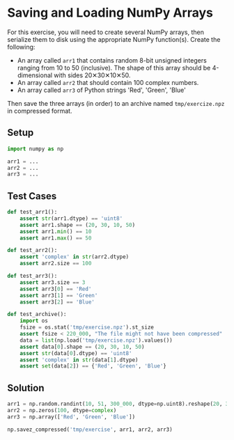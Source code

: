 # Saving and Loading NumPy Arrays

For this exercise, you will need to create several NumPy arrays, then serialize them to disk using the appropriate NumPy function(s).  Create the following:

* An array called `arr1` that contains random 8-bit unsigned integers ranging from 10 to 50 (inclusive).  The shape of this array should be 4-dimensional with sides 20✕30✕10✕50.
* An array called `arr2` that should contain 100 complex numbers.
* An array called `arr3` of Python strings 'Red', 'Green', 'Blue'

Then save the three arrays (in order) to an archive named `tmp/exercize.npz` in compressed format.

## Setup

```python
import numpy as np

arr1 = ...
arr2 = ...
arr3 = ...
```

## Test Cases

```python
def test_arr1():
    assert str(arr1.dtype) == 'uint8'
    assert arr1.shape == (20, 30, 10, 50)
    assert arr1.min() == 10
    assert arr1.max() == 50
```

```python
def test_arr2():
    assert 'complex' in str(arr2.dtype)
    assert arr2.size == 100
```

```python
def test_arr3():
    assert arr3.size == 3
    assert arr3[0] == 'Red'
    assert arr3[1] == 'Green'
    assert arr3[2] == 'Blue'
```

```python
def test_archive():
    import os
    fsize = os.stat('tmp/exercise.npz').st_size 
    assert fsize < 220_000, "The file might not have been compressed"
    data = list(np.load('tmp/exercise.npz').values())
    assert data[0].shape == (20, 30, 10, 50)
    assert str(data[0].dtype) == 'uint8'
    assert 'complex' in str(data[1].dtype)
    assert set(data[2]) == {'Red', 'Green', 'Blue'}
```

## Solution

```python
arr1 = np.random.randint(10, 51, 300_000, dtype=np.uint8).reshape(20, 30, 10, 50)
arr2 = np.zeros(100, dtype=complex)
arr3 = np.array(['Red', 'Green', 'Blue'])

np.savez_compressed('tmp/exercise', arr1, arr2, arr3)
```
